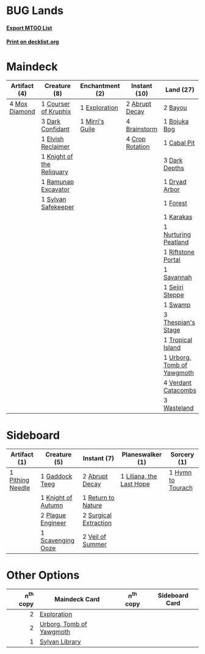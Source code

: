 # BUG Lands

#### [Export MTGO List](../collection/BUG%20Lands/BUG%20Lands.txt)
#### [Print on decklist.org](http://decklist.org/?deckmain=2%09Abrupt%20Decay%0A2%09Bayou%0A1%09Bojuka%20Bog%0A4%09Brainstorm%0A1%09Cabal%20Pit%0A1%09Courser%20of%20Kruphix%0A4%09Crop%20Rotation%0A3%09Dark%20Confidant%0A3%09Dark%20Depths%0A1%09Dryad%20Arbor%0A1%09Elvish%20Reclaimer%0A1%09Exploration%0A1%09Forest%0A3%09Green%20Sun's%20Zenith%0A1%09Karakas%0A1%09Knight%20of%20the%20Reliquary%0A2%09Life%20from%20the%20Loam%0A1%09Mirri's%20Guile%0A4%09Mox%20Diamond%0A1%09Nurturing%20Peatland%0A1%09Ramunap%20Excavator%0A1%09Raven's%20Crime%0A1%09Riftstone%20Portal%0A1%09Savannah%0A1%09Sejiri%20Steppe%0A1%09Swamp%0A1%09Sylvan%20Safekeeper%0A3%09Thespian's%20Stage%0A3%09Thoughtseize%0A1%09Tropical%20Island%0A1%09Urborg,%20Tomb%20of%20Yawgmoth%0A4%09Verdant%20Catacombs%0A3%09Wasteland&deckside=2%09Abrupt%20Decay%0A1%09Gaddock%20Teeg%0A1%09Hymn%20to%20Tourach%0A1%09Knight%20of%20Autumn%0A1%09Liliana,%20the%20Last%20Hope%0A1%09Pithing%20Needle%0A2%09Plague%20Engineer%0A1%09Return%20to%20Nature%0A1%09Scavenging%20Ooze%0A2%09Surgical%20Extraction%0A2%09Veil%20of%20Summer)
# Maindeck

|                                     Artifact (4)                                     |                                            Creature (8)                                            |                                    Enchantment (2)                                     |                                       Instant (10)                                       |                                              Land (27)                                              |                                          Sorcery (9)                                          |
|--------------------------------------------------------------------------------------|----------------------------------------------------------------------------------------------------|----------------------------------------------------------------------------------------|------------------------------------------------------------------------------------------|-----------------------------------------------------------------------------------------------------|-----------------------------------------------------------------------------------------------|
|4 [Mox Diamond](http://gatherer.wizards.com/Pages/Card/Details.aspx?multiverseid=5193)|1 [Courser of Kruphix](http://gatherer.wizards.com/Pages/Card/Details.aspx?multiverseid=442153)     |1 [Exploration](http://gatherer.wizards.com/Pages/Card/Details.aspx?multiverseid=382262)|2 [Abrupt Decay](http://gatherer.wizards.com/Pages/Card/Details.aspx?multiverseid=456061) |2 [Bayou](http://gatherer.wizards.com/Pages/Card/Details.aspx?multiverseid=879)                      |3 [Green Sun's Zenith](http://gatherer.wizards.com/Pages/Card/Details.aspx?multiverseid=413711)|
|                                                                                      |3 [Dark Confidant](http://gatherer.wizards.com/Pages/Card/Details.aspx?multiverseid=397731)         |1 [Mirri's Guile](http://gatherer.wizards.com/Pages/Card/Details.aspx?multiverseid=4770)|4 [Brainstorm](http://gatherer.wizards.com/Pages/Card/Details.aspx?multiverseid=3897)     |1 [Bojuka Bog](http://gatherer.wizards.com/Pages/Card/Details.aspx?multiverseid=376269)              |2 [Life from the Loam](http://gatherer.wizards.com/Pages/Card/Details.aspx?multiverseid=338409)|
|                                                                                      |1 [Elvish Reclaimer](http://gatherer.wizards.com/Pages/Card/Details.aspx?multiverseid=466923)       |                                                                                        |4 [Crop Rotation](http://gatherer.wizards.com/Pages/Card/Details.aspx?multiverseid=417430)|1 [Cabal Pit](http://gatherer.wizards.com/Pages/Card/Details.aspx?multiverseid=29904)                |1 [Raven's Crime](http://gatherer.wizards.com/Pages/Card/Details.aspx?multiverseid=153487)     |
|                                                                                      |1 [Knight of the Reliquary](http://gatherer.wizards.com/Pages/Card/Details.aspx?multiverseid=189145)|                                                                                        |                                                                                          |3 [Dark Depths](http://gatherer.wizards.com/Pages/Card/Details.aspx?multiverseid=121155)             |3 [Thoughtseize](http://gatherer.wizards.com/Pages/Card/Details.aspx?multiverseid=438676)      |
|                                                                                      |1 [Ramunap Excavator](http://gatherer.wizards.com/Pages/Card/Details.aspx?multiverseid=430818)      |                                                                                        |                                                                                          |1 [Dryad Arbor](http://gatherer.wizards.com/Pages/Card/Details.aspx?multiverseid=136196)             |                                                                                               |
|                                                                                      |1 [Sylvan Safekeeper](http://gatherer.wizards.com/Pages/Card/Details.aspx?multiverseid=389709)      |                                                                                        |                                                                                          |1 [Forest](http://gatherer.wizards.com/Pages/Card/Details.aspx?multiverseid=439860)                  |                                                                                               |
|                                                                                      |                                                                                                    |                                                                                        |                                                                                          |1 [Karakas](http://gatherer.wizards.com/Pages/Card/Details.aspx?multiverseid=413782)                 |                                                                                               |
|                                                                                      |                                                                                                    |                                                                                        |                                                                                          |1 [Nurturing Peatland](http://gatherer.wizards.com/Pages/Card/Details.aspx?multiverseid=464192)      |                                                                                               |
|                                                                                      |                                                                                                    |                                                                                        |                                                                                          |1 [Riftstone Portal](http://gatherer.wizards.com/Pages/Card/Details.aspx?multiverseid=34398)         |                                                                                               |
|                                                                                      |                                                                                                    |                                                                                        |                                                                                          |1 [Savannah](http://gatherer.wizards.com/Pages/Card/Details.aspx?multiverseid=881)                   |                                                                                               |
|                                                                                      |                                                                                                    |                                                                                        |                                                                                          |1 [Sejiri Steppe](http://gatherer.wizards.com/Pages/Card/Details.aspx?multiverseid=243453)           |                                                                                               |
|                                                                                      |                                                                                                    |                                                                                        |                                                                                          |1 [Swamp](http://gatherer.wizards.com/Pages/Card/Details.aspx?multiverseid=439858)                   |                                                                                               |
|                                                                                      |                                                                                                    |                                                                                        |                                                                                          |3 [Thespian's Stage](http://gatherer.wizards.com/Pages/Card/Details.aspx?multiverseid=366353)        |                                                                                               |
|                                                                                      |                                                                                                    |                                                                                        |                                                                                          |1 [Tropical Island](http://gatherer.wizards.com/Pages/Card/Details.aspx?multiverseid=884)            |                                                                                               |
|                                                                                      |                                                                                                    |                                                                                        |                                                                                          |1 [Urborg, Tomb of Yawgmoth](http://gatherer.wizards.com/Pages/Card/Details.aspx?multiverseid=383425)|                                                                                               |
|                                                                                      |                                                                                                    |                                                                                        |                                                                                          |4 [Verdant Catacombs](http://gatherer.wizards.com/Pages/Card/Details.aspx?multiverseid=405113)       |                                                                                               |
|                                                                                      |                                                                                                    |                                                                                        |                                                                                          |3 [Wasteland](http://gatherer.wizards.com/Pages/Card/Details.aspx?multiverseid=413790)               |                                                                                               |


# Sideboard

|                                       Artifact (1)                                        |                                        Creature (5)                                         |                                          Instant (7)                                           |                                         Planeswalker (1)                                          |                                        Sorcery (1)                                         |
|-------------------------------------------------------------------------------------------|---------------------------------------------------------------------------------------------|------------------------------------------------------------------------------------------------|---------------------------------------------------------------------------------------------------|--------------------------------------------------------------------------------------------|
|1 [Pithing Needle](http://gatherer.wizards.com/Pages/Card/Details.aspx?multiverseid=129526)|1 [Gaddock Teeg](http://gatherer.wizards.com/Pages/Card/Details.aspx?multiverseid=140188)    |2 [Abrupt Decay](http://gatherer.wizards.com/Pages/Card/Details.aspx?multiverseid=456061)       |1 [Liliana, the Last Hope](http://gatherer.wizards.com/Pages/Card/Details.aspx?multiverseid=414388)|1 [Hymn to Tourach](http://gatherer.wizards.com/Pages/Card/Details.aspx?multiverseid=413634)|
|                                                                                           |1 [Knight of Autumn](http://gatherer.wizards.com/Pages/Card/Details.aspx?multiverseid=452933)|1 [Return to Nature](http://gatherer.wizards.com/Pages/Card/Details.aspx?multiverseid=461102)   |                                                                                                   |                                                                                            |
|                                                                                           |2 [Plague Engineer](http://gatherer.wizards.com/Pages/Card/Details.aspx?multiverseid=464049) |2 [Surgical Extraction](http://gatherer.wizards.com/Pages/Card/Details.aspx?multiverseid=397706)|                                                                                                   |                                                                                            |
|                                                                                           |1 [Scavenging Ooze](http://gatherer.wizards.com/Pages/Card/Details.aspx?multiverseid=420783) |2 [Veil of Summer](http://gatherer.wizards.com/Pages/Card/Details.aspx?multiverseid=466952)     |                                                                                                   |                                                                                            |


# Other Options

|*n*<sup>th</sup> copy|                                           Maindeck Card                                           |*n*<sup>th</sup> copy|Sideboard Card|
|--------------------:|---------------------------------------------------------------------------------------------------|---------------------|--------------|
|                    2|[Exploration](http://gatherer.wizards.com/Pages/Card/Details.aspx?multiverseid=382262)             |                     |              |
|                    2|[Urborg, Tomb of Yawgmoth](http://gatherer.wizards.com/Pages/Card/Details.aspx?multiverseid=383425)|                     |              |
|                    1|[Sylvan Library](http://gatherer.wizards.com/Pages/Card/Details.aspx?multiverseid=2240)            |                     |              |

